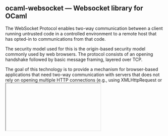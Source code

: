 ocaml-websocket — Websocket library for OCaml
---------------------------------------------

The WebSocket Protocol enables two-way communication between a client
running untrusted code in a controlled environment to a remote host
that has opted-in to communications from that code.

The security model used for this is the origin-based security model
commonly used by web browsers. The protocol consists of an opening
handshake followed by basic message framing, layered over TCP.

The goal of this technology is to provide a mechanism for
browser-based applications that need two-way communication with
servers that does not rely on opening multiple HTTP connections (e.g.,
using XMLHttpRequest or <iframe>s and long polling).

## Installation

ocaml-websocket can be installed with `opam`:

```
opam install websocket
```

If you don't use `opam` please consult the `websocket.opam`,
`websocket-lwt.opam` and `websocket-async.opam` files for build
instructions.
